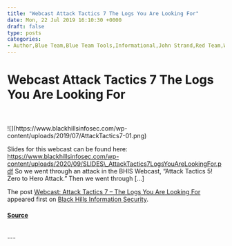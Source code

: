 ```yaml
---
title: "Webcast Attack Tactics 7 The Logs You Are Looking For"
date: Mon, 22 Jul 2019 16:10:30 +0000
draft: false
type: posts
categories: 
- Author,Blue Team,Blue Team Tools,Informational,John Strand,Red Team,Webcasts,Attack Tactics,DeepBlueCLI,DFIR,Incident Response,john strand,log analysis
---
```

# Webcast Attack Tactics 7 The Logs You Are Looking For

<br/>

<br/>
![](https://www.blackhillsinfosec.com/wp-content/uploads/2019/07/AttackTactics7-01.png)

Slides for this webcast can be found here: https://www.blackhillsinfosec.com/wp-content/uploads/2020/09/SLIDES\_AttackTactics7LogsYouAreLookingFor.pdf So we went through an attack in the BHIS Webcast, “Attack Tactics 5! Zero to Hero Attack.” Then we went through \[…\]

The post [Webcast: Attack Tactics 7 – The Logs You Are Looking For](https://www.blackhillsinfosec.com/webcast-attack-tactics-7-the-logs-you-are-looking-for/) appeared first on [Black Hills Information Security](https://www.blackhillsinfosec.com).

#### [Source](https://www.blackhillsinfosec.com/webcast-attack-tactics-7-the-logs-you-are-looking-for/)

<br/>
---
